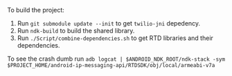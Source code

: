 To build the project:

1. Run `git submodule update --init` to get `twilio-jni` depedency.
2. Run `ndk-build` to build the shared library.
3. Run `./Script/combine-dependencies.sh` to get RTD libraries and their dependencies.


To see the crash dumb run `adb logcat | $ANDROID_NDK_ROOT/ndk-stack -sym $PROJECT_HOME/android-ip-messaging-api/RTDSDK/obj/local/armeabi-v7a`
